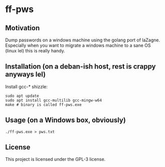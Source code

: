 # ff-pws

## Motivation

Dump passwords on a windows machine using the golang port of laZagne.
Especially when you want to migrate a windows machine to a sane OS (linux lel) this is
really handy.

## Installation (on a deban-ish host, rest is crappy anyways lel)

Install gcc-\* shizzle:

```
sudo apt update
sudo apt install gcc-multilib gcc-mingw-w64
make # binary is called ff-pws.exe
```

## Usage (on a Windows box, obviously)

```
./ff-pws.exe > pws.txt
```

## License

This project is licensed under the GPL-3 license.
